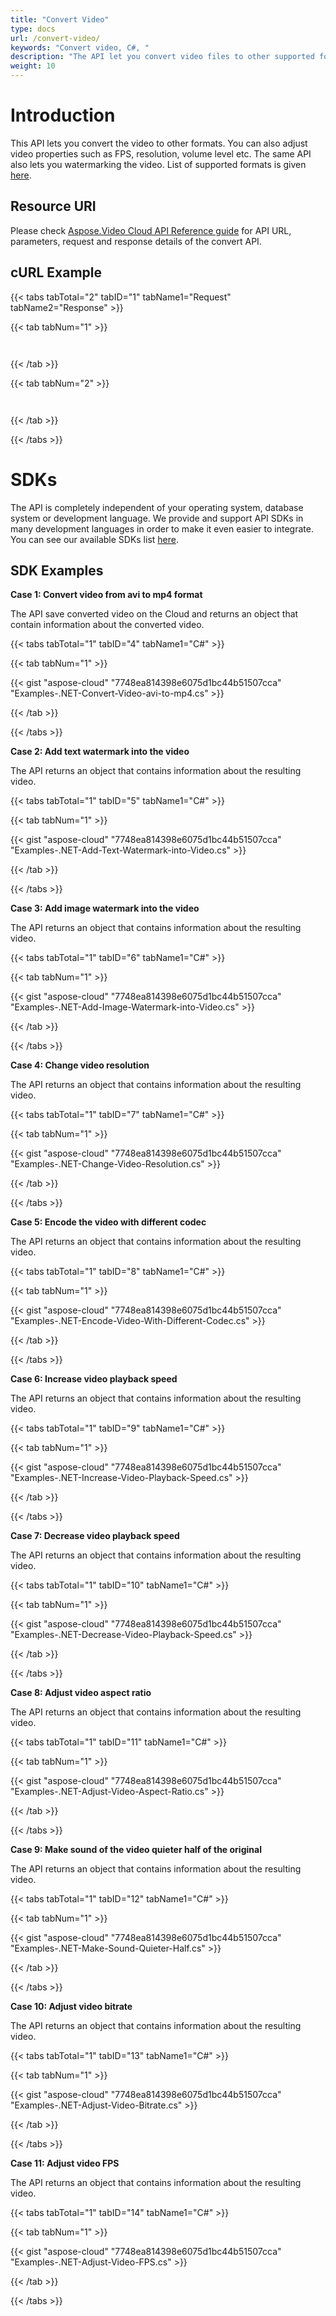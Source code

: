 ```yaml
---
title: "Convert Video"
type: docs
url: /convert-video/
keywords: "Convert video, C#, "
description: "The API let you convert video files to other supported formats. You can also adjust video properties such as FPS, resolution, volume level etc. The same API also lets you watermarking the video. List of supported formats is given here. The SDK is available for .NET or C# developers so far."
weight: 10
---
```


# **Introduction**
This API lets you convert the video to other formats. You can also adjust video properties such as FPS, resolution, volume level etc. The same API also lets you watermarking the video. List of supported formats is given [here](/overview/#overview-listofsupportedformats).
## **Resource URI**
Please check [Aspose.Video Cloud API Reference guide](http://apireference.aspose.cloud/video) for API URL, parameters, request and response details of the convert API. 
## **cURL Example**
{{< tabs tabTotal="2" tabID="1" tabName1="Request" tabName2="Response" >}}

{{< tab tabNum="1" >}}

```java



```

{{< /tab >}}

{{< tab tabNum="2" >}}

```java



```

{{< /tab >}}

{{< /tabs >}}
# **SDKs**
The API is completely independent of your operating system, database system or development language. We provide and support API SDKs in many development languages in order to make it even easier to integrate. You can see our available SDKs list [here](https://docs.aspose.cloud/display/wordscloud/Available+SDKs).
## **SDK Examples**
**Case 1: Convert video from avi to mp4 format**

The API save converted video on the Cloud and returns an object that contain information about the converted video.

{{< tabs tabTotal="1" tabID="4" tabName1="C#" >}}

{{< tab tabNum="1" >}}

{{< gist "aspose-cloud" "7748ea814398e6075d1bc44b51507cca" "Examples-.NET-Convert-Video-avi-to-mp4.cs" >}}

{{< /tab >}}

{{< /tabs >}}

**Case 2: Add text watermark into the video**

The API returns an object that contains information about the resulting video.

{{< tabs tabTotal="1" tabID="5" tabName1="C#" >}}

{{< tab tabNum="1" >}}

{{< gist "aspose-cloud" "7748ea814398e6075d1bc44b51507cca" "Examples-.NET-Add-Text-Watermark-into-Video.cs" >}}

{{< /tab >}}

{{< /tabs >}}



**Case 3: Add image watermark into the video**



The API returns an object that contains information about the resulting video.

{{< tabs tabTotal="1" tabID="6" tabName1="C#" >}}

{{< tab tabNum="1" >}}

{{< gist "aspose-cloud" "7748ea814398e6075d1bc44b51507cca" "Examples-.NET-Add-Image-Watermark-into-Video.cs" >}}

{{< /tab >}}

{{< /tabs >}}



**Case 4: Change video resolution**



The API returns an object that contains information about the resulting video.



{{< tabs tabTotal="1" tabID="7" tabName1="C#" >}}

{{< tab tabNum="1" >}}

{{< gist "aspose-cloud" "7748ea814398e6075d1bc44b51507cca" "Examples-.NET-Change-Video-Resolution.cs" >}}

{{< /tab >}}

{{< /tabs >}}

**Case 5: Encode the video with different codec** 

The API returns an object that contains information about the resulting video.

{{< tabs tabTotal="1" tabID="8" tabName1="C#" >}}

{{< tab tabNum="1" >}}

{{< gist "aspose-cloud" "7748ea814398e6075d1bc44b51507cca" "Examples-.NET-Encode-Video-With-Different-Codec.cs" >}}

{{< /tab >}}

{{< /tabs >}}

**Case 6: Increase video playback speed**



The API returns an object that contains information about the resulting video.

{{< tabs tabTotal="1" tabID="9" tabName1="C#" >}}

{{< tab tabNum="1" >}}

{{< gist "aspose-cloud" "7748ea814398e6075d1bc44b51507cca" "Examples-.NET-Increase-Video-Playback-Speed.cs" >}}

{{< /tab >}}

{{< /tabs >}}

**Case 7: Decrease video playback speed**



The API returns an object that contains information about the resulting video.

{{< tabs tabTotal="1" tabID="10" tabName1="C#" >}}

{{< tab tabNum="1" >}}

{{< gist "aspose-cloud" "7748ea814398e6075d1bc44b51507cca" "Examples-.NET-Decrease-Video-Playback-Speed.cs" >}}

{{< /tab >}}

{{< /tabs >}}

**Case 8: Adjust video aspect ratio** 

The API returns an object that contains information about the resulting video.

{{< tabs tabTotal="1" tabID="11" tabName1="C#" >}}

{{< tab tabNum="1" >}}

{{< gist "aspose-cloud" "7748ea814398e6075d1bc44b51507cca" "Examples-.NET-Adjust-Video-Aspect-Ratio.cs" >}}

{{< /tab >}}

{{< /tabs >}}

**Case 9: Make sound of the video quieter half of the original**

The API returns an object that contains information about the resulting video.

{{< tabs tabTotal="1" tabID="12" tabName1="C#" >}}

{{< tab tabNum="1" >}}

{{< gist "aspose-cloud" "7748ea814398e6075d1bc44b51507cca" "Examples-.NET-Make-Sound-Quieter-Half.cs" >}}

{{< /tab >}}

{{< /tabs >}}

**Case 10: Adjust video bitrate** 

The API returns an object that contains information about the resulting video.

{{< tabs tabTotal="1" tabID="13" tabName1="C#" >}}

{{< tab tabNum="1" >}}

{{< gist "aspose-cloud" "7748ea814398e6075d1bc44b51507cca" "Examples-.NET-Adjust-Video-Bitrate.cs" >}}

{{< /tab >}}

{{< /tabs >}}

**Case 11: Adjust video FPS**

The API returns an object that contains information about the resulting video.

{{< tabs tabTotal="1" tabID="14" tabName1="C#" >}}

{{< tab tabNum="1" >}}

{{< gist "aspose-cloud" "7748ea814398e6075d1bc44b51507cca" "Examples-.NET-Adjust-Video-FPS.cs" >}}

{{< /tab >}}

{{< /tabs >}}




